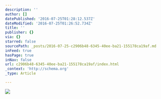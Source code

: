 ```yaml
---
description: ''
author: []
datePublished: '2016-07-25T01:28:12.537Z'
dateModified: '2016-07-25T01:26:52.734Z'
title: ''
publisher: {}
via: {}
starred: false
sourcePath: _posts/2016-07-25-c2906b48-6345-40ee-ba21-155178ca19af.md
inFeed: true
hasPage: true
inNav: false
url: c2906b48-6345-40ee-ba21-155178ca19af/index.html
_context: 'http://schema.org'
_type: Article

---
```

![](https://the-grid-user-content.s3-us-west-2.amazonaws.com/b6716892-3ee8-4649-9114-b3bd06fb596a.jpg)
